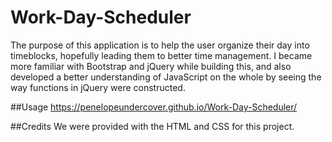 # Work-Day-Scheduler

The purpose of this application is to help the user organize their day into timeblocks, hopefully leading them to better time management.
I became more familiar with Bootstrap and jQuery while building this, and also developed a better understanding of JavaScript on the whole by seeing the way functions in jQuery were constructed.

##Usage
https://penelopeundercover.github.io/Work-Day-Scheduler/

##Credits
We were provided with the HTML and CSS for this project.
